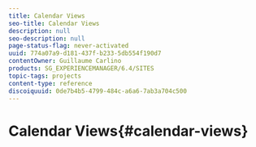 ```yaml
---
title: Calendar Views
seo-title: Calendar Views
description: null
seo-description: null
page-status-flag: never-activated
uuid: 774a07a9-d181-437f-b233-5db554f190d7
contentOwner: Guillaume Carlino
products: SG_EXPERIENCEMANAGER/6.4/SITES
topic-tags: projects
content-type: reference
discoiquuid: 0de7b4b5-4799-484c-a6a6-7ab3a704c500
---
```


# Calendar Views{#calendar-views}

